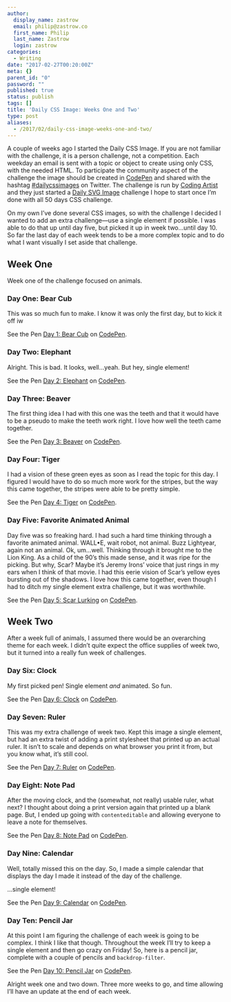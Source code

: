 ```yaml
---
author:
  display_name: zastrow
  email: philip@zastrow.co
  first_name: Philip
  last_name: Zastrow
  login: zastrow
categories:
  - Writing
date: "2017-02-27T00:20:00Z"
meta: {}
parent_id: "0"
password: ""
published: true
status: publish
tags: []
title: 'Daily CSS Image: Weeks One and Two'
type: post
aliases:
  - /2017/02/daily-css-image-weeks-one-and-two/
---
```

<p>A couple of weeks ago I started the Daily CSS Image. If you are not familiar with the challenge, it is a person challenge, not a competition. Each weekday an email is sent with a topic or object to create using only CSS, with the needed HTML. To participate the community aspect of the challenge the image should be created in <a href="http://codepen.io">CodePen</a> and shared with the hashtag <a href="https://twitter.com/hashtag/dailycssimages">#dailycssimages</a> on Twitter. The challenge is run by <a href="http://codingartist.io">Coding Artist</a> and they just started a <a href="http://challenges.codingartist.io/daily-svg-images/">Daily SVG Image</a> challenge I hope to start once I’m done with all 50 days CSS challenge.</p>
<p>On my own I’ve done several CSS images, so with the challenge I decided I wanted to add an extra challenge—use a single element if possible. I was able to do that up until day five, but picked it up in week two…until day 10. So far the last day of each week tends to be a more complex topic and to do what I want visually I set aside that challenge.</p>
<h2 id="week-one">Week One</h2>
<p>Week one of the challenge focused on animals.</p>
<h3 id="day-one-bear-cub">Day One: Bear Cub</h3>
<p>This was so much fun to make. I know it was only the first day, but to kick it off iw</p>
<p data-height="400" data-theme-id="21151" data-slug-hash="zNerbe" data-default-tab="result" data-user="zastrow" data-embed-version="2" data-pen-title="Day 1: Bear Cub" class="codepen">See the Pen <a href="http://codepen.io/zastrow/pen/zNerbe/">Day 1: Bear Cub</a> on <a href="http://codepen.io">CodePen</a>.</p>
<p><script async="" src="https://production-assets.codepen.io/assets/embed/ei.js"></script></p>
<h3 id="day-two-elephant">Day Two: Elephant</h3>
<p>Alright. This is bad. It looks, well…yeah. But hey, single element!</p>
<p data-height="400" data-theme-id="21151" data-slug-hash="jydXoa" data-default-tab="result" data-user="zastrow" data-embed-version="2" data-pen-title="Day 2: Elephant" class="codepen">See the Pen <a href="http://codepen.io/zastrow/pen/jydXoa/">Day 2: Elephant</a> on <a href="http://codepen.io">CodePen</a>.</p>
<p><script async="" src="https://production-assets.codepen.io/assets/embed/ei.js"></script></p>
<h3 id="day-three-beaver">Day Three: Beaver</h3>
<p>The first thing idea I had with this one was the teeth and that it would have to be a pseudo to make the teeth work right. I love how well the teeth came together.</p>
<p data-height="400" data-theme-id="21151" data-slug-hash="oBVezM" data-default-tab="result" data-user="zastrow" data-embed-version="2" data-pen-title="Day 3: Beaver" class="codepen">See the Pen <a href="http://codepen.io/zastrow/pen/oBVezM/">Day 3: Beaver</a> on <a href="http://codepen.io">CodePen</a>.</p>
<p><script async="" src="https://production-assets.codepen.io/assets/embed/ei.js"></script></p>
<h3 id="day-four-tiger">Day Four: Tiger</h3>
<p>I had a vision of these green eyes as soon as I read the topic for this day. I figured I would have to do so much more work for the stripes, but the way this came together, the stripes were able to be pretty simple.</p>
<p data-height="400" data-theme-id="21151" data-slug-hash="zNXoEy" data-default-tab="result" data-user="zastrow" data-embed-version="2" data-pen-title="Day 4: Tiger" class="codepen">See the Pen <a href="http://codepen.io/zastrow/pen/zNXoEy/">Day 4: Tiger</a> on <a href="http://codepen.io">CodePen</a>.</p>
<p><script async="" src="https://production-assets.codepen.io/assets/embed/ei.js"></script></p>
<h3 id="day-five-favorite-animated-animal">Day Five: Favorite Animated Animal</h3>
<p>Day five was so freaking hard. I had such a hard time thinking through a favorite animated animal. WALL•E, wait robot, not animal. Buzz Lightyear, again not an animal. Ok, um…well. Thinking through it brought me to the Lion King. As a child of the 90’s this made sense, and it was ripe for the picking. But why, Scar? Maybe it’s Jeremy Irons’ voice that just rings in my ears when I think of that movie. I had this eerie vision of Scar’s yellow eyes bursting out of the shadows. I love how this came together, even though I had to ditch my single element extra challenge, but it was worthwhile.</p>
<p data-height="400" data-theme-id="21151" data-slug-hash="wgbVzQ" data-default-tab="result" data-user="zastrow" data-embed-version="2" data-pen-title="Day 5: Scar Lurking" class="codepen">See the Pen <a href="http://codepen.io/zastrow/pen/wgbVzQ/">Day 5: Scar Lurking</a> on <a href="http://codepen.io">CodePen</a>.</p>
<p><script async="" src="https://production-assets.codepen.io/assets/embed/ei.js"></script></p>
<h2 id="week-two">Week Two</h2>
<p>After a week full of animals, I assumed there would be an overarching theme for each week. I didn’t quite expect the office supplies of week two, but it turned into a really fun week of challenges.</p>
<h3 id="day-six-clock">Day Six: Clock</h3>
<p>My first picked pen! Single element <em>and</em> animated. So fun.</p>
<p data-height="400" data-theme-id="21151" data-slug-hash="GrbGbJ" data-default-tab="result" data-user="zastrow" data-embed-version="2" data-pen-title="Day 6: Clock" class="codepen">See the Pen <a href="http://codepen.io/zastrow/pen/GrbGbJ/">Day 6: Clock</a> on <a href="http://codepen.io">CodePen</a>.</p>
<p><script async="" src="https://production-assets.codepen.io/assets/embed/ei.js"></script></p>
<h3 id="day-seven-ruler">Day Seven: Ruler</h3>
<p>This was my extra challenge of week two. Kept this image a single element, but had an extra twist of adding a print stylesheet that printed up an actual ruler. It isn’t to scale and depends on what browser you print it from, but you know what, it’s still cool.</p>
<p data-height="400" data-theme-id="21151" data-slug-hash="LxwqVz" data-default-tab="result" data-user="zastrow" data-embed-version="2" data-pen-title="Day 7: Ruler" class="codepen">See the Pen <a href="http://codepen.io/zastrow/pen/LxwqVz/">Day 7: Ruler</a> on <a href="http://codepen.io">CodePen</a>.</p>
<p><script async="" src="https://production-assets.codepen.io/assets/embed/ei.js"></script></p>
<h3 id="day-eight-note-pad">Day Eight: Note Pad</h3>
<p>After the moving clock, and the (somewhat, not really) usable ruler, what next? I thought about doing a print version again that printed up a blank page. But, I ended up going with <code class="highlighter-rouge">contenteditable</code> and allowing everyone to leave a note for themselves.</p>
<p data-height="400" data-theme-id="21151" data-slug-hash="aJoyOg" data-default-tab="result" data-user="zastrow" data-embed-version="2" data-pen-title="Day 8: Note Pad" class="codepen">See the Pen <a href="http://codepen.io/zastrow/pen/aJoyOg/">Day 8: Note Pad</a> on <a href="http://codepen.io">CodePen</a>.</p>
<p><script async="" src="https://production-assets.codepen.io/assets/embed/ei.js"></script></p>
<h3 id="day-nine-calendar">Day Nine: Calendar</h3>
<p>Well, totally missed this on the day. So, I made a simple calendar that displays the day I made it instead of the day of the challenge.</p>
<p>…single element!</p>
<p data-height="400" data-theme-id="21151" data-slug-hash="VpYxeO" data-default-tab="result" data-user="zastrow" data-embed-version="2" data-pen-title="Day 9: Calendar" class="codepen">See the Pen <a href="http://codepen.io/zastrow/pen/VpYxeO/">Day 9: Calendar</a> on <a href="http://codepen.io">CodePen</a>.</p>
<p><script async="" src="https://production-assets.codepen.io/assets/embed/ei.js"></script></p>
<h3 id="day-ten-pencil-jar">Day Ten: Pencil Jar</h3>
<p>At this point I am figuring the challenge of each week is going to be complex. I think I like that though. Throughout the week I’ll try to keep a single element and then go crazy on Friday! So, here is a pencil jar, complete with a couple of pencils and <code class="highlighter-rouge">backdrop-filter</code>.</p>
<p data-height="400" data-theme-id="21151" data-slug-hash="MpYXXN" data-default-tab="result" data-user="zastrow" data-embed-version="2" data-pen-title="Day 10: Pencil Jar" class="codepen">See the Pen <a href="http://codepen.io/zastrow/pen/MpYXXN/">Day 10: Pencil Jar</a> on <a href="http://codepen.io">CodePen</a>.</p>
<p><script async="" src="https://production-assets.codepen.io/assets/embed/ei.js"></script></p>
<p>Alright week one and two down. Three more weeks to go, and time allowing I’ll have an update at the end of each week.</p>
